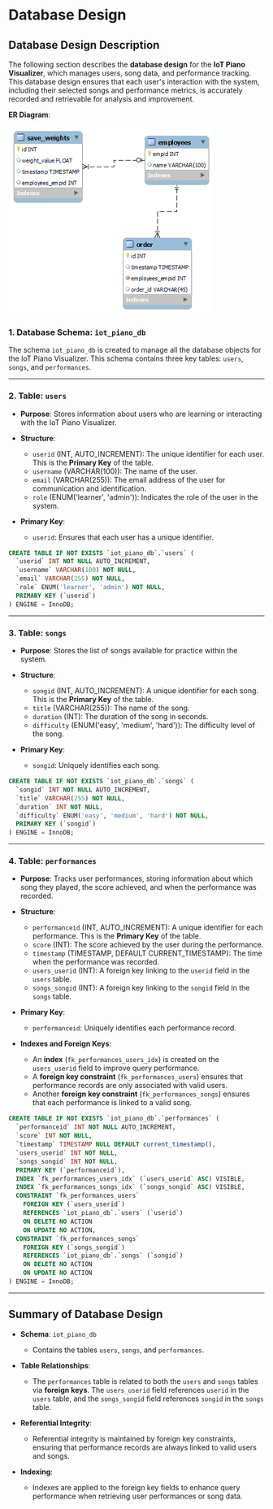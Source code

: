 # Database Design 

## Database Design Description

The following section describes the **database design** for the **IoT Piano Visualizer**, which manages users, song data, and performance tracking. This database design ensures that each user's interaction with the system, including their selected songs and performance metrics, is accurately recorded and retrievable for analysis and improvement.

**ER Diagram**: 

![ER](img/er.png)

### **1. Database Schema: `iot_piano_db`**
The schema `iot_piano_db` is created to manage all the database objects for the IoT Piano Visualizer. This schema contains three key tables: `users`, `songs`, and `performances`.

---

### **2. Table: `users`**

- **Purpose**: Stores information about users who are learning or interacting with the IoT Piano Visualizer.
- **Structure**:
  - `userid` (INT, AUTO_INCREMENT): The unique identifier for each user. This is the **Primary Key** of the table.
  - `username` (VARCHAR(100)): The name of the user.
  - `email` (VARCHAR(255)): The email address of the user for communication and identification.
  - `role` (ENUM('learner', 'admin')): Indicates the role of the user in the system.

- **Primary Key**:
  - `userid`: Ensures that each user has a unique identifier.

```sql
CREATE TABLE IF NOT EXISTS `iot_piano_db`.`users` (
  `userid` INT NOT NULL AUTO_INCREMENT,
  `username` VARCHAR(100) NOT NULL,
  `email` VARCHAR(255) NOT NULL,
  `role` ENUM('learner', 'admin') NOT NULL,
  PRIMARY KEY (`userid`)
) ENGINE = InnoDB;
```

---

### **3. Table: `songs`**

- **Purpose**: Stores the list of songs available for practice within the system.
- **Structure**:
  - `songid` (INT, AUTO_INCREMENT): A unique identifier for each song. This is the **Primary Key** of the table.
  - `title` (VARCHAR(255)): The name of the song.
  - `duration` (INT): The duration of the song in seconds.
  - `difficulty` (ENUM('easy', 'medium', 'hard')): The difficulty level of the song.

- **Primary Key**:
  - `songid`: Uniquely identifies each song.

```sql
CREATE TABLE IF NOT EXISTS `iot_piano_db`.`songs` (
  `songid` INT NOT NULL AUTO_INCREMENT,
  `title` VARCHAR(255) NOT NULL,
  `duration` INT NOT NULL,
  `difficulty` ENUM('easy', 'medium', 'hard') NOT NULL,
  PRIMARY KEY (`songid`)
) ENGINE = InnoDB;
```

---

### **4. Table: `performances`**

- **Purpose**: Tracks user performances, storing information about which song they played, the score achieved, and when the performance was recorded.
- **Structure**:
  - `performanceid` (INT, AUTO_INCREMENT): A unique identifier for each performance. This is the **Primary Key** of the table.
  - `score` (INT): The score achieved by the user during the performance.
  - `timestamp` (TIMESTAMP, DEFAULT CURRENT_TIMESTAMP): The time when the performance was recorded.
  - `users_userid` (INT): A foreign key linking to the `userid` field in the `users` table.
  - `songs_songid` (INT): A foreign key linking to the `songid` field in the `songs` table.

- **Primary Key**:
  - `performanceid`: Uniquely identifies each performance record.

- **Indexes and Foreign Keys**:
  - An **index** (`fk_performances_users_idx`) is created on the `users_userid` field to improve query performance.
  - A **foreign key constraint** (`fk_performances_users`) ensures that performance records are only associated with valid users.
  - Another **foreign key constraint** (`fk_performances_songs`) ensures that each performance is linked to a valid song.

```sql
CREATE TABLE IF NOT EXISTS `iot_piano_db`.`performances` (
  `performanceid` INT NOT NULL AUTO_INCREMENT,
  `score` INT NOT NULL,
  `timestamp` TIMESTAMP NULL DEFAULT current_timestamp(),
  `users_userid` INT NOT NULL,
  `songs_songid` INT NOT NULL,
  PRIMARY KEY (`performanceid`),
  INDEX `fk_performances_users_idx` (`users_userid` ASC) VISIBLE,
  INDEX `fk_performances_songs_idx` (`songs_songid` ASC) VISIBLE,
  CONSTRAINT `fk_performances_users`
    FOREIGN KEY (`users_userid`)
    REFERENCES `iot_piano_db`.`users` (`userid`)
    ON DELETE NO ACTION
    ON UPDATE NO ACTION,
  CONSTRAINT `fk_performances_songs`
    FOREIGN KEY (`songs_songid`)
    REFERENCES `iot_piano_db`.`songs` (`songid`)
    ON DELETE NO ACTION
    ON UPDATE NO ACTION
) ENGINE = InnoDB;
```

---

## **Summary of Database Design**

- **Schema**: `iot_piano_db`
  - Contains the tables `users`, `songs`, and `performances`.

- **Table Relationships**:
  - The `performances` table is related to both the `users` and `songs` tables via **foreign keys**. The `users_userid` field references `userid` in the `users` table, and the `songs_songid` field references `songid` in the `songs` table.

- **Referential Integrity**:
  - Referential integrity is maintained by foreign key constraints, ensuring that performance records are always linked to valid users and songs.

- **Indexing**:
  - Indexes are applied to the foreign key fields to enhance query performance when retrieving user performances or song data.
